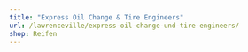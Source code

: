 ```yaml
---
title: "Express Oil Change & Tire Engineers"
url: /lawrenceville/express-oil-change-und-tire-engineers/
shop: Reifen
---
```

